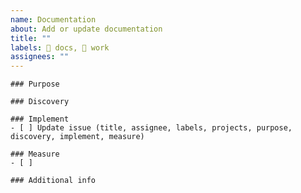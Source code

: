 ```yaml
---
name: Documentation
about: Add or update documentation
title: ""
labels: 📄 docs, 🛞 work
assignees: ""
---
```


```[tasklist]
### Purpose
```

```[tasklist]
### Discovery
```

```[tasklist]
### Implement
- [ ] Update issue (title, assignee, labels, projects, purpose, discovery, implement, measure)
```

```[tasklist]
### Measure
- [ ] 
```

```[tasklist]
### Additional info
```

